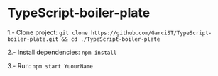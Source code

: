 # TypeScript-boiler-plate

1.- Clone project: `git clone https://github.com/GarciST/TypeScript-boiler-plate.git && cd ./TypeScript-boiler-plate`

2.- Install dependencies:
``
  npm install
``

3.- Run: `npm start YuourName`
